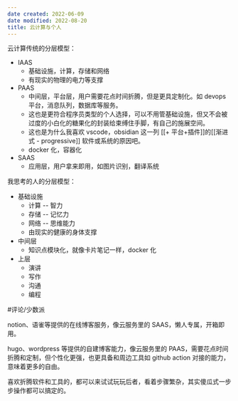 ```yaml
---
date created: 2022-06-09
date modified: 2022-08-20
title: 云计算与个人
---
```


云计算传统的分层模型：

- IAAS
	- 基础设施，计算，存储和网络
	- 有现实的物理的电力等支撑
- PAAS
	- 中间层，平台层，用户需要花点时间折腾，但是更具定制化。如 devops 平台，消息队列，数据库等服务。
	- 这也是更符合程序员类型的个人选择，可以不用管基础设施，但又不会被过度的小白化的糖果化的封装给束缚住手脚，有自己的施展空间。
	- 这也是为什么我喜欢 vscode，obsidian 这一列 [[+ 平台+插件]]的[[渐进式 - progressive]] 软件或系统的原因吧。
	- docker 化，容器化
- SAAS
	- 应用层，用户拿来即用，如图片识别，翻译系统

我思考的人的分层模型：

- 基础设施
	- 计算 -- 智力
	- 存储 -- 记忆力
	- 网络 -- 思维能力
	- 由现实的健康的身体支撑
- 中间层
	- 知识点模块化，就像卡片笔记一样，docker 化
- 上层
	- 演讲
	- 写作
	- 沟通
	- 编程

#评论/少数派

notion、语雀等提供的在线博客服务，像云服务里的 SAAS，懒人专属，开箱即用。

hugo、wordpress 等提供的自建博客能力，像云服务里的 PAAS，需要花点时间折腾和定制，但个性化更强，也更具备和周边工具如 github action 对接的能力，意味着更多的自由。

喜欢折腾软件和工具的，都可以来试试玩玩后者，看着步骤繁杂，其实傻瓜式一步步操作都可以搞定的。
